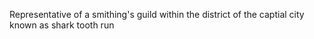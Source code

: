 Representative of a smithing's guild within the district of the captial city known as shark tooth run